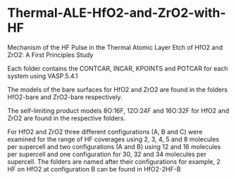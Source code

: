 # Thermal-ALE-HfO2-and-ZrO2-with-HF
Mechanism of the HF Pulse in the Thermal Atomic Layer Etch of HfO2 and ZrO2: A First Principles Study 
 
Each folder contains the CONTCAR, INCAR, KPOINTS and POTCAR for each system using VASP.5.4.1
 
The models of the bare surfaces for HfO2 and ZrO2 are found in the folders HfO2-bare and ZrO2-bare respectively. 
 
The self-limiting product models 8O:16F, 12O:24F and 16O:32F for HfO2 and ZrO2 are found in the respective folders.  
 
For HfO2 and ZrO2 three different configurations (A, B and C) were examined for the range of HF coverages using 2, 3, 4, 5 and 8    molecules per supercell and two configurations (A and B) using 12 and 16 molecules per supercell and one configuration for 30, 32 and 34 molecules per supercell. The folders are named after their configurations for example, 2 HF on HfO2 at configuration B can be found in HfO2-2HF-B
